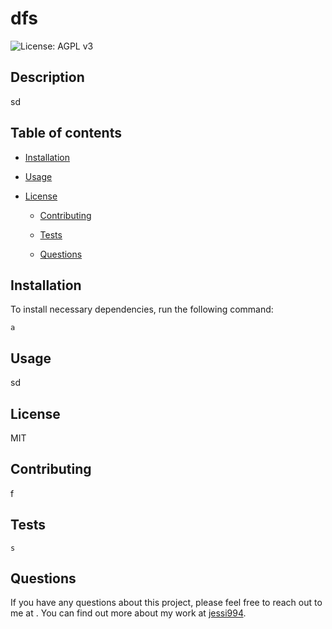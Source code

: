 # dfs

  ![License: AGPL v3](https://img.shields.io/badge/License-MIT-blue.svg)

  ## Description
  sd

  ## Table of contents
  
  * [Installation](#installation)

  * [Usage](#usage)

  * [License](#license)

      * [Contributing](#contributing)

      * [Tests](#tests)

      * [Questions](#questions)

  ## Installation

  To install necessary dependencies, run the following command: 

  ~~~ 
  a
  ~~~

  ## Usage 
  sd

  ## License
  MIT

  ## Contributing
  f

  ## Tests
  ~~~ 
  s
  ~~~

  ## Questions

 If you have any questions about this project, please feel free to reach out to me at [](mailto:). 
 You can find out more about my work at [jessi994](https://github.com/jessi994).


